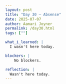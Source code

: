 ```yaml
---
layout: post
title: "Day 30 – Absense"
date: 2025-07-07
author: Aamari Joyner
permalink: /day30.html
tags: [""]

what_i_learned: |
  I wasn't here today.

blockers: |
    No blockers.

reflection: |
  Wasn't here today.
---
```

